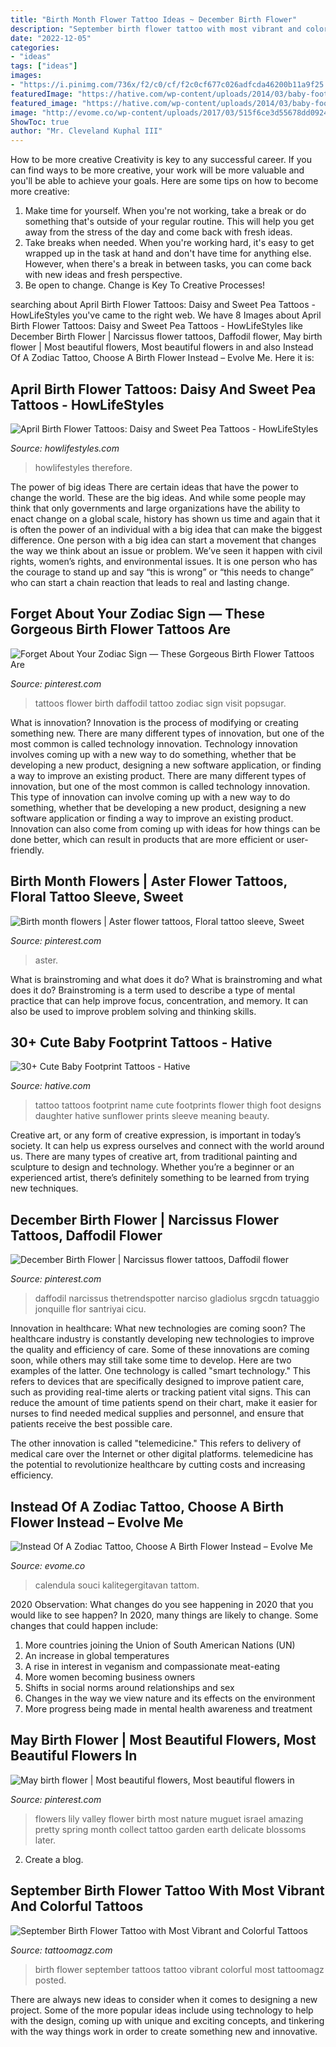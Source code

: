```yaml
---
title: "Birth Month Flower Tattoo Ideas ~ December Birth Flower"
description: "September birth flower tattoo with most vibrant and colorful tattoos"
date: "2022-12-05"
categories:
- "ideas"
tags: ["ideas"]
images:
- "https://i.pinimg.com/736x/f2/c0/cf/f2c0cf677c026adfcda46200b11a9f25.jpg"
featuredImage: "https://hative.com/wp-content/uploads/2014/03/baby-footprint-tattoos/14-flower-baby-footprints-thigh.jpg"
featured_image: "https://hative.com/wp-content/uploads/2014/03/baby-footprint-tattoos/14-flower-baby-footprints-thigh.jpg"
image: "http://evome.co/wp-content/uploads/2017/03/515f6ce3d55678dd092484618f7c54fd.jpg"
ShowToc: true
author: "Mr. Cleveland Kuphal III"
---
```



How to be more creative
Creativity is key to any successful career. If you can find ways to be more creative, your work will be more valuable and you'll be able to achieve your goals. Here are some tips on how to become more creative: 
1. Make time for yourself. When you're not working, take a break or do something that's outside of your regular routine. This will help you get away from the stress of the day and come back with fresh ideas. 
2. Take breaks when needed. When you're working hard, it's easy to get wrapped up in the task at hand and don't have time for anything else. However, when there's a break in between tasks, you can come back with new ideas and fresh perspective. 
3. Be open to change. Change is Key To Creative Processes!

	

		
searching about April Birth Flower Tattoos: Daisy and Sweet Pea Tattoos - HowLifeStyles you've came to the right web. We have 8 Images about April Birth Flower Tattoos: Daisy and Sweet Pea Tattoos - HowLifeStyles like December Birth Flower | Narcissus flower tattoos, Daffodil flower, May birth flower | Most beautiful flowers, Most beautiful flowers in and also Instead Of A Zodiac Tattoo, Choose A Birth Flower Instead – Evolve Me. Here it is:
		
    
## April Birth Flower Tattoos: Daisy And Sweet Pea Tattoos - HowLifeStyles

<img loading=lazy src="https://i0.wp.com/howlifestyles.com/wp-content/uploads/2021/07/April-Birth-Flower-Tattoos-2021072104.jpg?resize=768%2C957&amp;ssl=1" onerror="this.onerror=null;this.src='https://tse1.mm.bing.net/th?id=OIP.J9Qg3ZVt5Hj-FVohUYymIQHaJO&amp;pid=15.1';" alt="April Birth Flower Tattoos: Daisy and Sweet Pea Tattoos - HowLifeStyles">

_Source: howlifestyles.com_

>howlifestyles therefore. 

	

The power of big ideas
There are certain ideas that have the power to change the world. These are the big ideas. And while some people may think that only governments and large organizations have the ability to enact change on a global scale, history has shown us time and again that it is often the power of an individual with a big idea that can make the biggest difference.
One person with a big idea can start a movement that changes the way we think about an issue or problem. We’ve seen it happen with civil rights, women’s rights, and environmental issues. It is one person who has the courage to stand up and say “this is wrong” or “this needs to change” who can start a chain reaction that leads to real and lasting change.

    
## Forget About Your Zodiac Sign — These Gorgeous Birth Flower Tattoos Are

<img loading=lazy src="https://i.pinimg.com/736x/8f/01/e9/8f01e9118f1713b40e25ceeb40981616.jpg" onerror="this.onerror=null;this.src='https://tse4.mm.bing.net/th?id=OIP.fYNuh9jHIXvXRvBdyaddUAHaHR&amp;pid=15.1';" alt="Forget About Your Zodiac Sign — These Gorgeous Birth Flower Tattoos Are">

_Source: pinterest.com_

>tattoos flower birth daffodil tattoo zodiac sign visit popsugar. 

	

What is innovation?
Innovation is the process of modifying or creating something new. There are many different types of innovation, but one of the most common is called technology innovation. Technology innovation involves coming up with a new way to do something, whether that be developing a new product, designing a new software application, or finding a way to improve an existing product.
There are many different types of innovation, but one of the most common is called technology innovation. This type of innovation can involve coming up with a new way to do something, whether that be developing a new product, designing a new software application or finding a way to improve an existing product. Innovation can also come from coming up with ideas for how things can be done better, which can result in products that are more efficient or user-friendly.

    
## Birth Month Flowers | Aster Flower Tattoos, Floral Tattoo Sleeve, Sweet

<img loading=lazy src="https://i.pinimg.com/736x/f2/c0/cf/f2c0cf677c026adfcda46200b11a9f25.jpg" onerror="this.onerror=null;this.src='https://tse1.mm.bing.net/th?id=OIP.69Em68qGAOwulIODEssDiQHaJ3&amp;pid=15.1';" alt="Birth month flowers | Aster flower tattoos, Floral tattoo sleeve, Sweet">

_Source: pinterest.com_

>aster. 

	

What is brainstroming and what does it do?
What is brainstroming and what does it do? Brainstroming is a term used to describe a type of mental practice that can help improve focus, concentration, and memory. It can also be used to improve problem solving and thinking skills.

    
## 30+ Cute Baby Footprint Tattoos - Hative

<img loading=lazy src="https://hative.com/wp-content/uploads/2014/03/baby-footprint-tattoos/14-flower-baby-footprints-thigh.jpg" onerror="this.onerror=null;this.src='https://tse4.mm.bing.net/th?id=OIP.n6UjaMPu0bOxiCt1oip_SAHaJ4&amp;pid=15.1';" alt="30+ Cute Baby Footprint Tattoos - Hative">

_Source: hative.com_

>tattoo tattoos footprint name cute footprints flower thigh foot designs daughter hative sunflower prints sleeve meaning beauty. 

	

Creative art, or any form of creative expression, is important in today’s society. It can help us express ourselves and connect with the world around us. There are many types of creative art, from traditional painting and sculpture to design and technology. Whether you’re a beginner or an experienced artist, there’s definitely something to be learned from trying new techniques.

    
## December Birth Flower | Narcissus Flower Tattoos, Daffodil Flower

<img loading=lazy src="https://img.srgcdn.com/e/SDZMNW1SajE3VDZrODkyc1hxVnYuanBn.jpg" onerror="this.onerror=null;this.src='https://tse1.mm.bing.net/th?id=OIP.c2BBcSpUx-msqToHsajupwHaJP&amp;pid=15.1';" alt="December Birth Flower | Narcissus flower tattoos, Daffodil flower">

_Source: pinterest.com_

>daffodil narcissus thetrendspotter narciso gladiolus srgcdn tatuaggio jonquille flor santriyai cicu. 

	

Innovation in healthcare: What new technologies are coming soon?
The healthcare industry is constantly developing new technologies to improve the quality and efficiency of care. Some of these innovations are coming soon, while others may still take some time to develop. Here are two examples of the latter. 
One technology is called "smart technology." This refers to devices that are specifically designed to improve patient care, such as providing real-time alerts or tracking patient vital signs. This can reduce the amount of time patients spend on their chart, make it easier for nurses to find needed medical supplies and personnel, and ensure that patients receive the best possible care. 

The other innovation is called "telemedicine." This refers to delivery of medical care over the Internet or other digital platforms. telemedicine has the potential to revolutionize healthcare by cutting costs and increasing efficiency.

    
## Instead Of A Zodiac Tattoo, Choose A Birth Flower Instead – Evolve Me

<img loading=lazy src="http://evome.co/wp-content/uploads/2017/03/515f6ce3d55678dd092484618f7c54fd.jpg" onerror="this.onerror=null;this.src='https://tse2.mm.bing.net/th?id=OIP.mnrit-gOrS6wfb-yJLhExQHaKe&amp;pid=15.1';" alt="Instead Of A Zodiac Tattoo, Choose A Birth Flower Instead – Evolve Me">

_Source: evome.co_

>calendula souci kalitegergitavan tattom. 

	

2020 Observation: What changes do you see happening in 2020 that you would like to see happen?
In 2020, many things are likely to change. Some changes that could happen include:
1. More countries joining the Union of South American Nations (UN) 
2. An increase in global temperatures 
3. A rise in interest in veganism and compassionate meat-eating 
4. More women becoming business owners 
5. Shifts in social norms around relationships and sex 
6. Changes in the way we view nature and its effects on the environment 
7. More progress being made in mental health awareness and treatment 

    
## May Birth Flower | Most Beautiful Flowers, Most Beautiful Flowers In

<img loading=lazy src="https://i.pinimg.com/736x/b5/44/b7/b544b7f1fe207cfc96b85b9d1dcd594a--may-birth-flowers-birth-flower-tattoo-ideas.jpg" onerror="this.onerror=null;this.src='https://tse3.mm.bing.net/th?id=OIP.7gSaXNbTn5_pYtQT_3XL-AHaLH&amp;pid=15.1';" alt="May birth flower | Most beautiful flowers, Most beautiful flowers in">

_Source: pinterest.com_

>flowers lily valley flower birth most nature muguet israel amazing pretty spring month collect tattoo garden earth delicate blossoms later. 

	

2. Create a blog.

    
## September Birth Flower Tattoo With Most Vibrant And Colorful Tattoos

<img loading=lazy src="https://tattoomagz.com/wp-content/uploads/september-birth-flower-tattoos-facts-around-us-25-most-vibrant-and-colorful-tattoos-63526.jpg" onerror="this.onerror=null;this.src='https://tse3.mm.bing.net/th?id=OIP.VUIlQJJqdgWGmIBAY22SoQAAAA&amp;pid=15.1';" alt="September Birth Flower Tattoo with Most Vibrant and Colorful Tattoos">

_Source: tattoomagz.com_

>birth flower september tattoos tattoo vibrant colorful most tattoomagz posted. 

	

There are always new ideas to consider when it comes to designing a new project. Some of the more popular ideas include using technology to help with the design, coming up with unique and exciting concepts, and tinkering with the way things work in order to create something new and innovative.

